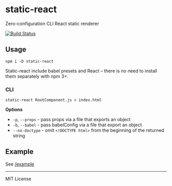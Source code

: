 # static-react

Zero-configuration CLI React static renderer

[![Build Status](https://travis-ci.org/jxnblk/static-react.svg)](https://travis-ci.org/jxnblk/static-react)

## Usage

```
npm i -D static-react
```

Static-react include babel presets and React – there is no need to install them separately with npm 3+.

### CLI

```
static-react RootComponent.js > index.html
```

**Options**

- `-p`, `--props` - pass props via a file that exports an object
- `-b`, `--babel` - pass babelConfig via a file that export an object
- `--no-doctype` - omit `<!DOCTYPE html>` from the beginning of the returned string


## Example

See [/example](example)

---

MIT License
